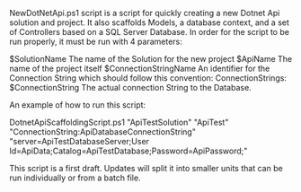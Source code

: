NewDotNetApi.ps1 script is a script for quickly creating a new Dotnet Api solution and project. It also scaffolds Models, a database context, and a set of Controllers based on a SQL Server Database. In order for the script to be run properly, it must be run with 4 parameters:

$SolutionName The name of the Solution for the new project
$ApiName The name of the project itself
$ConnectionStringName An identifier for the Connection String which should follow this convention: ConnectionStrings:<ConnectionStringName>
$ConnectionString The actual connection String to the Database.


An example of how to run this script:

DotnetApiScaffoldingScript.ps1 "ApiTestSolution" "ApiTest" "ConnectionString:ApiDatabaseConnectionString" "server=ApiTestDatabaseServer;User Id=ApiData;Catalog=ApiTestDatabase;Password=ApiPassword;"

This script is a first draft. Updates will split it into smaller units that can be run individually or from a batch file.
